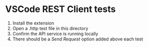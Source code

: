 # VSCode REST Client tests
1. Install the extension
1. Open a .http test file in this directory
1. Confirm the API service is running locally
1. There should be a _Send Request_ option added above each test
